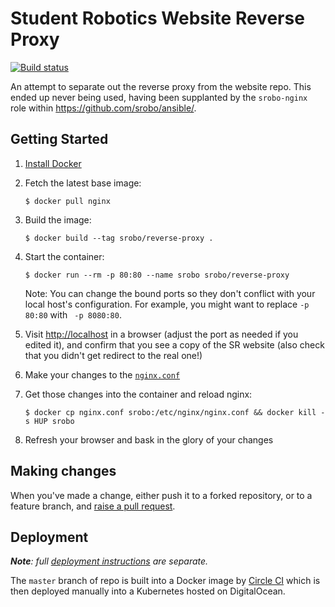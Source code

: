 # Student Robotics Website Reverse Proxy

[![Build status][build-badge]][build-page]

An attempt to separate out the reverse proxy from the website repo.
This ended up never being used, having been supplanted by the `srobo-nginx`
role within <https://github.com/srobo/ansible/>.

## Getting Started

1. [Install Docker][docker]

2. Fetch the latest base image:
    ``` shell
    $ docker pull nginx
    ```

3. Build the image:
    ``` shell
    $ docker build --tag srobo/reverse-proxy .
    ```

4. Start the container:
    ``` shell
    $ docker run --rm -p 80:80 --name srobo srobo/reverse-proxy
    ```

   Note: You can change the bound ports so they don't conflict with your local
   host's configuration. For example, you might want to replace `-p 80:80` with
   ` -p 8080:80`.

5. Visit <http://localhost> in a browser (adjust the port as needed if you
   edited it), and confirm that you see a copy of the SR website (also check that
   you didn't get redirect to the real one!)

6. Make your changes to the [`nginx.conf`](nginx.conf)

7. Get those changes into the container and reload nginx:
    ``` shell
    $ docker cp nginx.conf srobo:/etc/nginx/nginx.conf && docker kill -s HUP srobo
    ```

8. Refresh your browser and bask in the glory of your changes

## Making changes

When you've made a change, either push it to a forked repository, or to a
feature branch, and [raise a pull request][raise-a-pr].

## Deployment

***Note**: full [deployment instructions](./DEPLOYMENT.md) are separate.*

The `master` branch of repo is built into a Docker image by [Circle CI][circle-ci]
which is then deployed manually into a Kubernetes hosted on DigitalOcean.

[build-badge]: https://circleci.com/gh/srobo/reverse-proxy/tree/master.png?style=shield
[build-page]: https://circleci.com/gh/srobo/reverse-proxy/tree/master
[docker]: https://docker.com/
[raise-a-pr]: https://github.com/srobo/reverse-proxy/pull/new
[circle-ci]: https://circleci.com/gh/srobo/reverse-proxy
